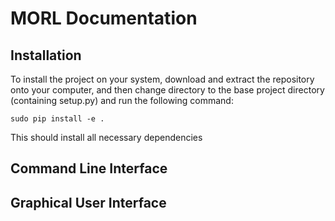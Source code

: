 # MORL Documentation
## Installation
To install the project on your system, download and extract the repository onto your computer, and then change directory to the base project directory (containing setup.py) and run the following command:

```
sudo pip install -e .
```

This should install all necessary dependencies

## Command Line Interface



## Graphical User Interface
